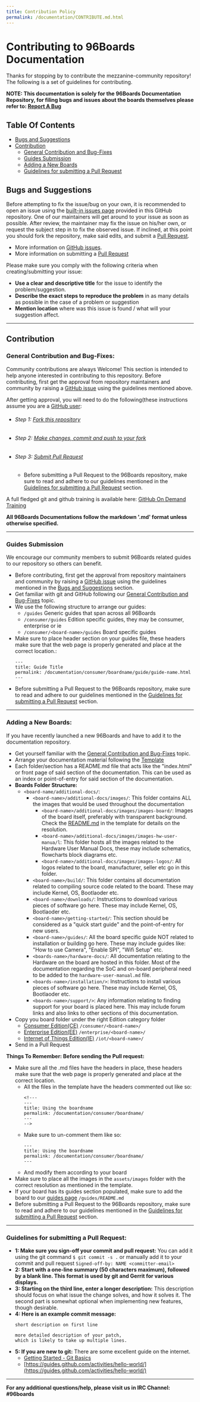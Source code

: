 ```yaml
---
title: Contribution Policy
permalink: /documentation/CONTRIBUTE.md.html
---
```


# Contributing to 96Boards Documentation

Thanks for stopping by to contribute the mezzanine-community repository! The following is a set of guidelines for contributing.

**NOTE: This documentation is solely for the 96Boards Documentation Repository, for filing bugs and issues about the boards themselves please refer to: [Report A Bug](Extras/Report_a_bug.md)**

## Table Of Contents

- [Bugs and Suggestions](#bugs-and-suggestions)
- [Contribution](#contribution)
  - [General Contribution and Bug-Fixes](#general-contribution-and-bug-fixes)
  - [Guides Submission](#guides-submission)
  - [Adding a New Boards](#adding-a-new-boards)
  - [Guidelines for submitting a Pull Request](#guidelines-for-submitting-a-pull-request)

## Bugs and Suggestions

Before attempting to fix the issue/bug on your own, it is recommended to open an issue using the [built-in issues page](https://github.com/96boards/documentation/issues) provided in this GitHub repository. One of our maintainers will get around to your issue as soon as possible. After review, the maintainer may fix the issue on his/her own, or request the subject step in to fix the observed issue. If inclined, at this point you should fork the repository, make said edits, and submit a [Pull Request](https://help.github.com/articles/about-pull-requests/).

- More information on [GitHub issues](https://guides.github.com/features/issues/).
- More information on submitting a [Pull Request](https://help.github.com/articles/about-pull-requests/)

Please make sure you comply with the following criteria when creating/submitting your issue:

- **Use a clear and descriptive title** for the issue to identify the problem/suggestion.
- **Describe the exact steps to reproduce the problem** in as many details as possible in the case of a problem or suggestion
- **Mention location** where was this issue is found / what will your suggestion affect.

***

## Contribution

### General Contribution and Bug-Fixes:

Community contributions are always Welcome! This section is intended to help anyone interested in contributing to this repository. Before contributing, first get the approval from repository maintainers and community by raising a [GitHub issue](https://github.com/96boards/documentation/issues) using the guidelines mentioned above.

After getting approval, you will need to do the following(these instructions assume you are a [GitHub user](https://github.com/join):
- ###### Step 1: [Fork this repository](https://help.github.com/articles/fork-a-repo/)

- ###### Step 2: [Make changes, commit and push to your fork](https://services.github.com/on-demand/github-cli/add-commits-git)

- ###### Step 3: [Submit Pull Request](https://help.github.com/articles/creating-a-pull-request/)
  - Before submitting a Pull Request to the 96Boards repository, make sure to read and adhere to our guidelines mentioned in the [Guidelines for submitting a Pull Request](#guidelines-for-submitting-a-pull-request) section.

A full fledged git and github training is available here: [GitHub On Demand Training](https://services.github.com/on-demand/)

**All 96Boards Documentations follow the markdown '.md' format unless otherwise specified.**

***

### Guides Submission

We encourage our community members to submit 96Boards related guides to our repository so others can benefit.

- Before contributing, first get the approval from repository maintainers and community by raising a [GitHub issue](https://github.com/96boards/documentation/issues) using the guidelines mentioned in the [Bugs and Suggestions](#bugs-and-suggestions) section.
- Get familiar with git and GitHub following our [General Contribution and Bug-Fixes](#general-contribution-and-bug-fixes) topic.
- We use the following structure to arrange our guides:
  - ```/guides``` Generic guides that span across all 96Boards
  - ```/consumer/guides``` Edition specific guides, they may be consumer, enterprise or ie
  - ```/consumer/<board-name>/guides``` Board specific guides
- Make sure to place header section on your guides file, these headers make sure that the web page is properly generated and place at the correct location.:
  ```
  ---
  title: Guide Title
  permalink: /documentation/consumer/boardname/guide/guide-name.html
  ---
  ```
- Before submitting a Pull Request to the 96Boards repository, make sure to read and adhere to our guidelines mentioned in the [Guidelines for submitting a Pull Request](#guidelines-for-submitting-a-pull-request) section.
***

### Adding a New Boards:

If you have recently launched a new 96Boards and have to add it to the documentation repository.
- Get yourself familiar with the [General Contribution and Bug-Fixes](#general-contribution-and-bug-fixes) topic.
- Arrange your documentation material following the [Template](templates/board-template)
- Each folder/section has a README.md file that acts like the "index.html" or front page of said section of the documentation. This can be used as an index or point-of-entry for said section of the documentation.
- **Boards Folder Structure:**
  - ```<board-name/additional-docs/```:
    - ```<board-name>/additional-docs/images/```: This folder contains ALL the images that would be used throughout the documentation
      - ```<board-name>/additional-docs/images/images-board/```: Images of the board itself, preferably with transparent background. Check the [README.md](templates/board-template/additional-docs/images/images-board/README.md) in the template for details on the resolution.
      - ```<board-name>/additional-docs/images/images-hw-user-manua/l```: This folder hosts all the images related to the Hardware User Manual Docs, these may include schematics, flowcharts block diagrams etc.
      - ```<board-name>/additional-docs/images/images-logos/```: All logos related to the board, manufacturer, seller etc go in this folder.
    - ```<board-name>/build/```: This folder contains all documentation related to compiling source code related to the board. These may include Kernel, OS, Bootlaoder etc.
    - ```<board-name>/downloads/```: Instructions to download various pieces of software go here. These may include Kernel, OS, Bootlaoder etc.
    - ```<board-name>/getting-started/```: This section should be considered as a "quick start guide" and the point-of-entry for new users.
    - ```<board-name>/guides/```: All the board specific guide NOT related to installation or building go here. These may include guides like: "How to use Camera", "Enable SPI", "Wifi Setup" etc.
    - ```<boards-name>/hardware-docs/```: All documentation relating to the Hardware on the board are hosted in this folder. Most of the documentation regarding the SoC and on-board peripheral need to be added to the ```hardware-user-manual.md``` file.
    - ```<boards-name>/installation/>```: Instructions to install various pieces of software go here. These may include Kernel, OS, Bootlaoder etc.
    - ```<boards-name>/support/>```: Any information relating to finding support for your board is placed here. This may include forum links and also links to other sections of this documentation.
- Copy you board folder under the right Edition category folder
  - [Consumer Edition(CE)](consumer) ```/consumer/<board-name>/```
  - [Enterprise Edition(EE)](enterprise) ```/enterprise/<board-name>/```
  - [Internet of Things Edition(IE)](iot) ```/iot/<board-name>/```
- Send in a Pull Request

**Things To Remember: Before sending the Pull request:**
- Make sure all the .md files have the headers in place, these headers make sure that the web page is properly generated and place at the correct location.
  - All the files in the template have the headers commented out like so:
    ```
    <!---
    ---
    title: Using the boardname
    permalink: /documentation/consumer/boardname/
    ---
    -->
    ```
  - Make sure to un-comment them like so:
    ```
    ---
    title: Using the boardname
    permalink: /documentation/consumer/boardname/
    ---
    ```
  - And modify them according to your board
- Make sure to place all the images in the ```assets/images``` folder with the correct resolution as mentioned in the template.
- If your board has its guides section populated, make sure to add the board to our [guides page](guides) ```/guides/README.md```
- Before submitting a Pull Request to the 96Boards repository, make sure to read and adhere to our guidelines mentioned in the [Guidelines for submitting a Pull Request](#guidelines-for-submitting-a-pull-request) section.

***

### Guidelines for submitting a Pull Request:
- **1: Make sure you sign-off your commit and pull request:** You can add it using the git command ```$ git commit -s .``` or manually add it to your commit and pull request ```Signed-off-by: NAME <committer-email>```
- **2: Start with a one-line summary (50 characters maximum), followed by a blank line. This format is used by git and Gerrit for various displays.**
- **3: Starting on the third line, enter a longer description:** This description should focus on what issue the change solves, and how it solves it. The second part is somewhat optional when implementing new features, though desirable.
- **4: Here is an example commit message:**
  ```
  short description on first line

  more detailed description of your patch,
  which is likely to take up multiple lines.
  ```
- **5: If you are new to git:** There are some excellent guide on the internet.
  - [Getting Started - Git Basics](https://git-scm.com/book/en/v2/Getting-Started-Git-Basics)
  - [https://guides.github.com/activities/hello-world/](https://guides.github.com/activities/hello-world/)


***

**For any additional questions/help, please visit us in IRC Channel: #96boards**
